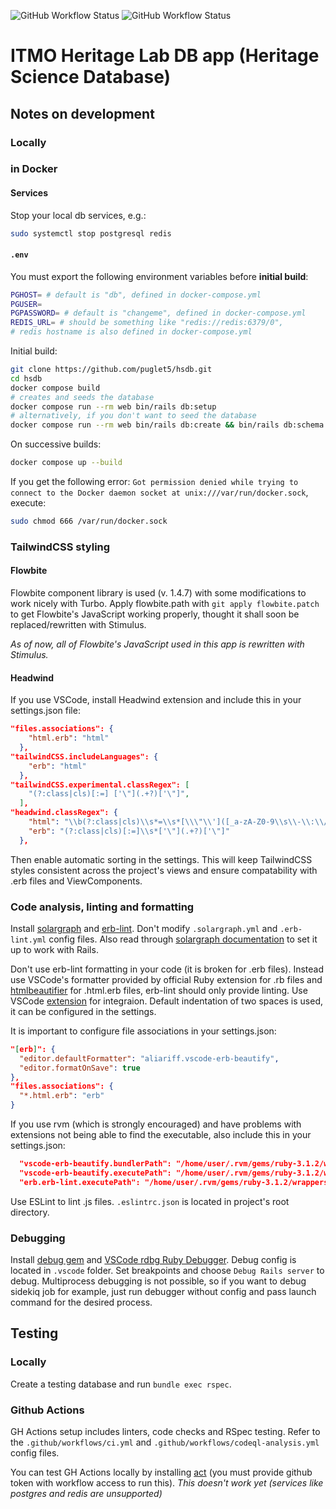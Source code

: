 ![GitHub Workflow Status](https://img.shields.io/github/workflow/status/puglet5/hsdb/CI?label=ci&style=flat-square)
![GitHub Workflow Status](https://img.shields.io/github/workflow/status/puglet5/hsdb/CodeQL?label=security&style=flat-square)
# ITMO Heritage Lab DB app (Heritage Science Database)

## Notes on development

### Locally




### in Docker

#### Services

Stop your local db services, e.g.:
```bash
sudo systemctl stop postgresql redis
```

#### `.env`

You must export the following environment variables before **initial build**:
```bash
PGHOST= # default is "db", defined in docker-compose.yml
PGUSER=
PGPASSWORD= # default is "changeme", defined in docker-compose.yml
REDIS_URL= # should be something like "redis://redis:6379/0",
# redis hostname is also defined in docker-compose.yml
```

Initial build:

```bash
git clone https://github.com/puglet5/hsdb.git
cd hsdb
docker compose build
# creates and seeds the database
docker compose run --rm web bin/rails db:setup
# alternatively, if you don't want to seed the database
docker compose run --rm web bin/rails db:create && bin/rails db:schema:load
```

On successive builds:
```bash
docker compose up --build
```

If you get the following error: `Got permission denied while trying to connect to the Docker daemon socket at unix:///var/run/docker.sock`, execute:
```bash
sudo chmod 666 /var/run/docker.sock
```

### TailwindCSS styling

#### Flowbite
Flowbite component library is used (v. 1.4.7) with some modifications to work nicely with Turbo. Apply flowbite.path with `git apply flowbite.patch` to get Flowbite's JavaScript working properly, thought it shall soon be replaced/rewritten with Stimulus.

_As of now, all of Flowbite's JavaScript used in this app is rewritten with Stimulus._


#### Headwind
If you use VSCode, install Headwind extension and include this in your settings.json file:

```json
"files.associations": {
    "html.erb": "html"
  },
"tailwindCSS.includeLanguages": {
    "erb": "html"
  },
"tailwindCSS.experimental.classRegex": [
    "(?:class|cls)[:=] ['\"](.+?)['\"]",
  ],
"headwind.classRegex": {
    "html": "\\b(?:class|cls)\\s*=\\s*[\\\"\\']([_a-zA-Z0-9\\s\\-\\:\\/]+)[\\\"\\']",
    "erb": "(?:class|cls)[:=]\\s*['\"](.+?)['\"]"
  },
```

Then enable automatic sorting in the settings. This will keep TailwindCSS styles consistent across the project's views and ensure compatability with .erb files and ViewComponents.

### Code analysis, linting and formatting

Install [solargraph](https://github.com/castwide/solargraph) and [erb-lint](https://github.com/Shopify/erb-lint). Don't modify `.solargraph.yml` and `.erb-lint.yml` config files. Also read through [solargraph documentation](https://solargraph.org/) to set it up to work with Rails.

Don't use erb-lint formatting in your code (it is broken for .erb files). Instead use VSCode's formatter provided by official Ruby extension for .rb files and [htmlbeautifier](https://github.com/threedaymonk/htmlbeautifier) for .html.erb files, erb-lint should only provide linting. Use VSCode [extension](https://github.com/aliariff/vscode-erb-beautify) for integraion. Default indentation of two spaces is used, it can be configured in the settings.

It is important to configure file associations in your settings.json:
```json
"[erb]": {
  "editor.defaultFormatter": "aliariff.vscode-erb-beautify",
  "editor.formatOnSave": true
},
"files.associations": {
  "*.html.erb": "erb"
}
```

If you use rvm (which is strongly encouraged) and have problems with extensions not being able to find the executable, also include this in your settings.json:

```json
  "vscode-erb-beautify.bundlerPath": "/home/user/.rvm/gems/ruby-3.1.2/wrappers/bundler",
  "vscode-erb-beautify.executePath": "/home/user/.rvm/gems/ruby-3.1.2/wrappers/htmlbeautifier",
  "erb.erb-lint.executePath": "/home/user/.rvm/gems/ruby-3.1.2/wrappers/",

```

Use ESLint to lint .js files. `.eslintrc.json` is located in project's root directory.

### Debugging

Install [debug gem](https://github.com/ruby/debug) and [VSCode rdbg Ruby Debugger](https://github.com/ruby/vscode-rdbg). Debug config is located in ```.vscode``` folder. Set breakpoints and choose ```Debug Rails server``` to debug. Multiprocess debugging is not possible, so if you want to debug sidekiq job for example, just run debugger without config and pass launch command for the desired process.

## Testing

### Locally

Create a testing database and run `bundle exec rspec`.

### Github Actions

GH Actions setup includes linters, code checks and RSpec testing. Refer to the `.github/workflows/ci.yml` and `.github/workflows/codeql-analysis.yml` config files.

You can test GH Actions locally by installing [act](https://github.com/nektos/act) (you must provide github token with workflow access to run this). *This doesn't work yet (services like postgres and redis are unsupported)*
